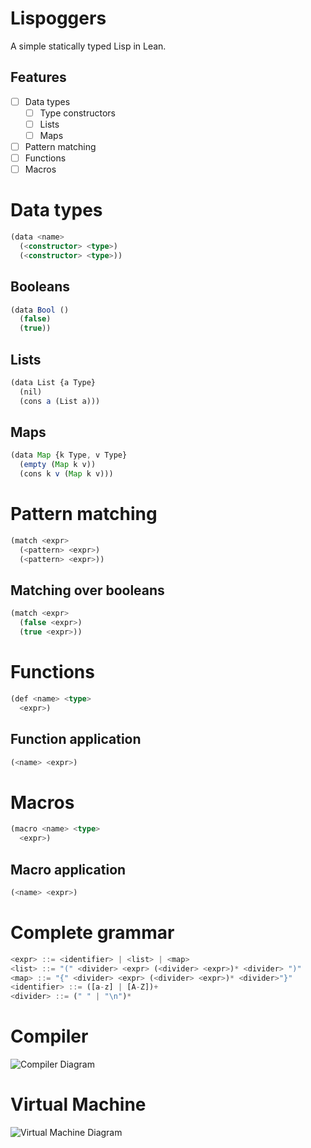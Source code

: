 # Lispoggers

A simple statically typed Lisp in Lean.

## Features

- [ ] Data types
  - [ ] Type constructors
  - [ ] Lists
  - [ ] Maps
- [ ] Pattern matching
- [ ] Functions
- [ ] Macros

# Data types

```ts
(data <name>
  (<constructor> <type>)
  (<constructor> <type>))
```

## Booleans

```ts
(data Bool ()
  (false)
  (true))
```

## Lists

```ts
(data List {a Type}
  (nil)
  (cons a (List a)))
```

## Maps

```ts
(data Map {k Type, v Type}
  (empty (Map k v))
  (cons k v (Map k v)))
```

# Pattern matching

```ts
(match <expr>
  (<pattern> <expr>)
  (<pattern> <expr>))
```

## Matching over booleans

```ts
(match <expr>
  (false <expr>)
  (true <expr>))
```

# Functions

```ts
(def <name> <type>
  <expr>)
```

## Function application

```ts
(<name> <expr>)
```

# Macros

```ts
(macro <name> <type>
  <expr>)
```

## Macro application

```ts
(<name> <expr>)
```

# Complete grammar

```ts
<expr> ::= <identifier> | <list> | <map>
<list> ::= "(" <divider> <expr> (<divider> <expr>)* <divider> ")"
<map> ::= "{" <divider> <expr> (<divider> <expr>)* <divider>"}"
<identifier> ::= ([a-z] | [A-Z])+
<divider> ::= (" " | "\n")*
```

# Compiler

![Compiler Diagram](https://mermaid.ink/img/pako:eNqNkE1ugzAQha8y8jr0ACwqhR9VCcqmoC5ishiZCSDARsYORVHuXmOVtOqqG8tv5ps3T3NnQlXEQnbt1Swa1AaKpJQAe_6OM-TKakEQO-YCQfAKEY_z4rICkdcx33_r2OuEn1BoBenniHJqlfS9xPdS_rQbxranCoyCjLr54wTRYmhN8svqjRfL6OCGRNfK-j9TLwEc_dT0M3aQhvSoyb0eO3rz7I95esPeotkCZx46bIE9W2haF61ttmMD6QHbyl3uvlZKZhoaqGSh-1aou5KV8uE4tEblixQsNNrSjmll64aFV-wnp-xYoaGkxVrj8Ky6052V2vTjC31UiWA?type=png)

# Virtual Machine

![Virtual Machine Diagram](https://mermaid.ink/img/pako:eNqVjs0OgjAQhF9ls2d4AQ4eFE_-JhIPUg6bsvwEaUltg4Tw7rYavXvbmfl2MjNKXTImWN31KBsyFrJUKIB9ftHOSAZ6wHqyHLAC4ngFh3nH3Xg9LAH7iXd0zDceg-2TpbOtVkVATnk2DQybhmXXqvqvwvPnNzPMvivkGGHPpqe29KPn4Ai0DfcsMPFnSaYTKNTiOXJWXyYlMbHGcYRGu7rBpKL7wys3lGQ5bak21P_cgdRN669eXs3wYGs?type=png)

<!--
```
flowchart TD
  A[Raw Source Code] -- > B[CST]
  B -- > C[AST]
  C -- > D[Macro Expansion]
  D -- > E[Source Compiled to KekwVM Bytecode]
  C -- > G[Type Checking Compiled to KekwVM Bytecode]
  C -.- J[Types Checking Interpreter]
  J -- > K[Type Checking Evaluation]
  K -- > I[Source Type Tree]
```
```
flowchart TD
  L[Source as Bytecode] -- > M{KekwVM}
  M{KekwVM} -- > N[Code Execution]
  O[Type Checking as Bytecode] -- > M{KekwVM}
  M{KekwVM} -- > P[Type Tree]
```

</p-->
